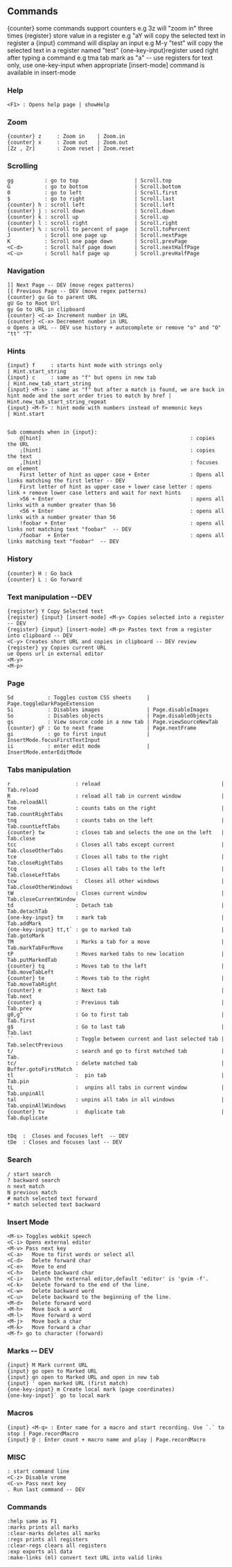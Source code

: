 ## Commands ##

{counter} some commands support counters e.g 3z will "zoom in" three times
{register} store value in a register e.g "aY will copy the selected text in register a
{input} command will display an input e.g M-y "test" will copy the selected text in a register named "test"
{one-key-input}register used right after typing a command e.g tma tab mark as "a" -- use registers for text only, use one-key-input when appropriate
[insert-mode] command is available in insert-mode

### Help ###
    <F1> : Opens help page | showHelp


### Zoom ###
    {counter} z     : Zoom in    | Zoom.in
    {counter} x     : Zoom out   | Zoom.out
    [Zz , Zr]       : Zoom reset | Zoom.reset



### Scrolling ###
    gg          : go to top                  | Scroll.top
    G           : go to bottom               | Scroll.bottom
    0           : go to left                 | Scroll.first
    $           : go to right                | Scroll.last
    {counter} h : scroll left                | Scroll.left
    {counter} j : scroll down                | Scroll.down
    {counter} k : scroll up                  | Scroll.up
    {counter} l : scroll right               | Scroll.right
    {counter} % : scroll to percent of page  | Scroll.toPercent
    J           : Scroll one page up         | Scroll.nextPage
    K           : Scroll one page down       | Scroll.prevPage
    <C-d>       : Scroll half page down      | Scroll.nextHalfPage
    <C-u>       : Scroll half page up        | Scroll.prevHalfPage


### Navigation ###
    ]] Next Page -- DEV (move regex patterns)
    [[ Previous Page -- DEV (move regex patterns)
    {counter} gu Go to parent URL
    gU Go to Root Url
    gy Go to URL in clipboard
    {counter} <C-a> Increment number in URL
    {counter} <C-x> Decrement number in URL
    o Opens a URL -- DEV use history + autocomplete or remove "o" and "O" "tt" "T"

### Hints ###
    {input} f     : starts hint mode with strings only                                                                         | Hint.start_string
    {input} c     : same as "f" but opens in new tab                                                                           | Hint.new_tab_start_string
    {input} <M-s> : same as "f" but after a match is found, we are back in hint mode and the sort order tries to match by href | Hint.new_tab_start_string_repeat
    {input} <M-f> : hint mode with numbers instead of mnemonic keys                                                            | Hint.start


    Sub commands when in {input}:
        @[hint]                                                : copies the URL
        ;[hint]                                                : copies the text
        ,[hint]                                                : focuses on element
        First letter of hint as upper case + Enter             : Opens all links matching the first letter -- DEV
        First letter of hint as upper case + lower case letter : opens link + remove lower case letters and wait for next hints
        >56 + Enter                                            : opens all links with a number greater than 56
        <56 + Enter                                            : opens all links with a number greater than 56
        !foobar + Enter                                        : opens all links not matching text "foobar"  -- DEV
        /foobar  + Enter                                       : opens all links matching text "foobar"  -- DEV


### History ###
    {counter} H : Go back
    {counter} L : Go forward


### Text manipulation --DEV ###
    {register} Y Copy Selected text
    {register} {input} [insert-mode] <M-y> Copies selected into a register -- DEV
    {register} {input} [insert-mode] <M-p> Pastes text from a register into clipboard -- DEV
    <C-y> Creates short URL and copies in clipboard -- DEV review
    {register} yy Copies current URL
    ue Opens url in external editor
    <M-y>
    <M-p>


### Page ###
    Sd           : Toggles custom CSS sheets     | Page.toggleDarkPageExtension
    Si           : Disables images               | Page.disableImages
    So           : Disables objects              | Page.disableObjects
    gs           : View source code in a new tab | Page.viewSourceNewTab
    {counter} gF : Go to next frame              | Page.nextFrame
    gi           : go to first input             | InsertMode.focusFirstTextInput
    ii           : enter edit mode               | InsertMode.enterEditMode




### Tabs manipulation ###
    r                     : reload                                       | Tab.reload
    R                     : reload all tab in current window             | Tab.reloadAll
    tne                   : counts tabs on the right                     | Tab.countRightTabs
    tnq                   : counts tabs on the left                      | Tab.countLeftTabs
    {counter} tw          : closes tab and selects the one on the left   | Tab.close
    tcc                   : Closes all tabs except current               | Tab.closeOtherTabs
    tce                   : Closes all tabs to the right                 | Tab.closeRightTabs
    tcq                   : Closes all tabs to the left                  | Tab.closeLeftTabs
    tcw                   :  Closes all other windows                    | Tab.closeOtherWindows
    tW                    : Closes current window                        | Tab.closeCurrentWindow
    td                    : Detach tab                                   | Tab.detachTab
    {one-key-input} tm    : mark tab                                     | Tab.addMark
    {one-key-input} tt,t` : go to marked tab                             | Tab.gotoMark
    TM                    : Marks a tab for a move                       | Tab.markTabForMove
    tP                    : Moves marked tabs to new location            | Tab.putMarkedTab
    {counter} tq          : Moves tab to the left                        | Tab.moveTabLeft
    {counter} te          : Moves tab to the right                       | Tab.moveTabRight
    {counter} e           : Next tab                                     | Tab.next
    {counter} q           : Previous tab                                 | Tab.prev
    g0,g^                 : Go to first tab                              | Tab.first
    g$                    : Go to last tab                               | Tab.last
    ``                    : Toggle between current and last selected tab | Tab.selectPrevious
    t/                    : search and go to first matched tab           | Tab.
    tc/                   : delete matched tab                           | Buffer.gotoFirstMatch
    tl                    :  pin tab                                     | Tab.pin
    tL                    :  unpins all tabs in current window           | Tab.unpinAll
    tal                   : unpins all tabs in all windows               | Tab.unpinAllWindows
    {counter} tv          :  duplicate tab                               | Tab.duplicate


    tDq  :  Closes and focuses left  -- DEV
    tDe  : Closes and focuses last -- DEV


### Search ###
    / start search
    ? backward search
    n next match
    N previous match
    # match selected text forward
    * match selected text backward


### Insert Mode ###
    <M-s> Toggles webkit speech
    <C-i> Opens external editor
    <M-v> Pass next key
    <C-a>   Move to first words or select all
    <C-d>   Delete forward char
    <C-e>   Move to end
    <C-h>   Delete backward char
    <C-i>   Launch the external editor,default 'editor' is 'gvim -f'.
    <C-k>   Delete forward to the end of the line.
    <C-w>   Delete backward word
    <C-u>   Delete backward to the beginning of the line.
    <M-d>   Delete forward word
    <M-h>   Move back a word
    <M-l>   Move forward a word
    <M-j>   Move back a char
    <M-k>   Move forward a char
    <M-f> go to character (forward)


### Marks -- DEV ###
    {input} M Mark current URL
    {input} go open to Marked URL
    {input} gn open to Marked URL and open in new tab
    {input} ' open marked URL (first match)
    {one-key-input} m Create local mark (page coordinates)
    {one-key-input}` go to local mark


### Macros ###
    {input} <M-q> : Enter name for a macro and start recording. Use `.` to stop | Page.recordMacro
    {input} @ : Enter count + macro name and play | Page.recordMacro

### MISC ###
    : start command line
    <C-z> Disable vrome
    <C-v> Pass next key
    . Run last command -- DEV


### Commands ###
    :help same as F1
    :marks prints all marks
    :clear-marks deletes all marks
    :regs prints all registers
    :clear-regs clears all registers
    :exp exports all data
    :make-links (ml) convert text URL into valid links
